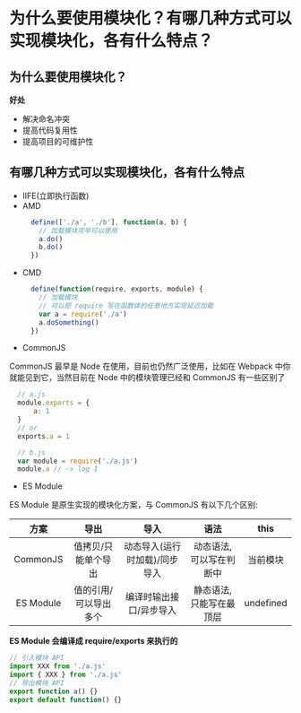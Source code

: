 # 为什么要使用模块化？有哪几种方式可以实现模块化，各有什么特点？
## 为什么要使用模块化？
**好处**
* 解决命名冲突
* 提高代码复用性
* 提高项目的可维护性


## 有哪几种方式可以实现模块化，各有什么特点
* IIFE(立即执行函数)
* AMD
  ```js
    define(['./a', './b'], function(a, b) {
      // 加载模块完毕可以使用
      a.do()
      b.do()
    })
  ```
* CMD
  ```js
    define(function(require, exports, module) {
      // 加载模块
      // 可以把 require 写在函数体的任意地方实现延迟加载
      var a = require('./a')
      a.doSomething()
    })
  ```
* CommonJS

CommonJS 最早是 Node 在使用，目前也仍然广泛使用，比如在 Webpack 中你就能见到它，当然目前在 Node 中的模块管理已经和 CommonJS 有一些区别了
  ```js
    // a.js
    module.exports = {
        a: 1
    }
    // or 
    exports.a = 1

    // b.js
    var module = require('./a.js')
    module.a // -> log 1
  ```
* ES Module

ES Module 是原生实现的模块化方案，与 CommonJS 有以下几个区别:

|   方案    |         导出          |             导入              |          语法           |   this    |
| :-------: | :-------------------: | :---------------------------: | :---------------------: | :-------: |
| CommonJS  |  值拷贝/只能单个导出  | 动态导入(运行时加载)/同步导入 | 动态语法,可以写在判断中 | 当前模块  |
| ES Module | 值的引用/可以导出多个 |    编译时输出接口/异步导入    | 静态语法,只能写在最顶层 | undefined |

**ES Module 会编译成 require/exports 来执行的**
```js
// 引入模块 API
import XXX from './a.js'
import { XXX } from './a.js'
// 导出模块 API
export function a() {}
export default function() {}
```

<tongji/>